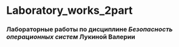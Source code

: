# Laboratory_works_2part
### Лабораторные работы по дисциплине *Безопасность операционных систем* **Лукиной Валерии**
